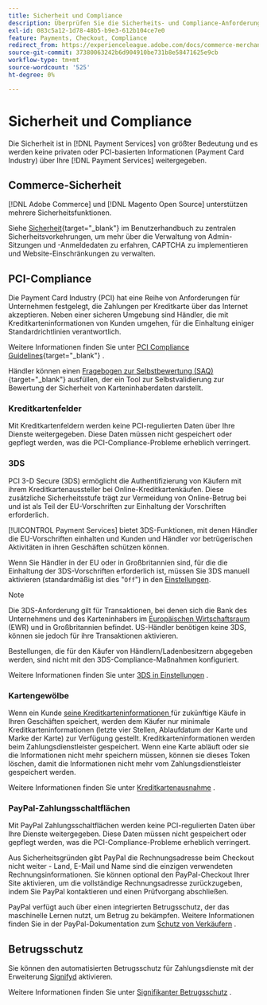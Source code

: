 ```yaml
---
title: Sicherheit und Compliance
description: Überprüfen Sie die Sicherheits- und Compliance-Anforderungen für Ihre Site.
exl-id: 083c5a12-1d78-48b5-b9e3-612b104ce7e0
feature: Payments, Checkout, Compliance
redirect_from: https://experienceleague.adobe.com/docs/commerce-merchant-services/payment-services/security.html
source-git-commit: 37380063242b6d904910be731b8e58471625e9cb
workflow-type: tm+mt
source-wordcount: '525'
ht-degree: 0%

---
```


# Sicherheit und Compliance

Die Sicherheit ist in [!DNL Payment Services] von größter Bedeutung und es werden keine privaten oder PCI-basierten Informationen (Payment Card Industry) über Ihre [!DNL Payment Services] weitergegeben.

## Commerce-Sicherheit

[!DNL Adobe Commerce] und [!DNL Magento Open Source] unterstützen mehrere Sicherheitsfunktionen.

Siehe [Sicherheit](https://experienceleague.adobe.com/en/docs/commerce-admin/systems/security/security){target="_blank"} im Benutzerhandbuch zu zentralen Sicherheitsvorkehrungen, um mehr über die Verwaltung von Admin-Sitzungen und -Anmeldedaten zu erfahren, CAPTCHA zu implementieren und Website-Einschränkungen zu verwalten.

## PCI-Compliance

Die Payment Card Industry (PCI) hat eine Reihe von Anforderungen für Unternehmen festgelegt, die Zahlungen per Kreditkarte über das Internet akzeptieren. Neben einer sicheren Umgebung sind Händler, die mit Kreditkarteninformationen von Kunden umgehen, für die Einhaltung einiger Standardrichtlinien verantwortlich.

Weitere Informationen finden Sie unter [PCI Compliance Guidelines](https://experienceleague.adobe.com/en/docs/commerce-admin/start/compliance/payments/compliance-pci){target="_blank"} .

Händler können einen [Fragebogen zur Selbstbewertung (SAQ)](https://www.pcisecuritystandards.org/pci_security/completing_self_assessment){target="_blank"} ausfüllen, der ein Tool zur Selbstvalidierung zur Bewertung der Sicherheit von Karteninhaberdaten darstellt.

### Kreditkartenfelder

Mit Kreditkartenfeldern werden keine PCI-regulierten Daten über Ihre Dienste weitergegeben. Diese Daten müssen nicht gespeichert oder gepflegt werden, was die PCI-Compliance-Probleme erheblich verringert.

### 3DS

PCI 3-D Secure (3DS) ermöglicht die Authentifizierung von Käufern mit ihrem Kreditkartenaussteller bei Online-Kreditkartenkäufen. Diese zusätzliche Sicherheitsstufe trägt zur Vermeidung von Online-Betrug bei und ist als Teil der EU-Vorschriften zur Einhaltung der Vorschriften erforderlich.

[!UICONTROL Payment Services] bietet 3DS-Funktionen, mit denen Händler die EU-Vorschriften einhalten und Kunden und Händler vor betrügerischen Aktivitäten in ihren Geschäften schützen können.

Wenn Sie Händler in der EU oder in Großbritannien sind, für die die Einhaltung der 3DS-Vorschriften erforderlich ist, müssen Sie 3DS manuell aktivieren (standardmäßig ist dies &quot;`Off`&quot;) in den [Einstellungen](settings.md#credit-card-fields).

>[!NOTE]
>
>Die 3DS-Anforderung gilt für Transaktionen, bei denen sich die Bank des Unternehmens und des Karteninhabers im [Europäischen Wirtschaftsraum](https://www.efta.int/eea) (EWR) und in Großbritannien befindet. US-Händler benötigen keine 3DS, können sie jedoch für ihre Transaktionen aktivieren.

Bestellungen, die für den Käufer von Händlern/Ladenbesitzern abgegeben werden, sind nicht mit den 3DS-Compliance-Maßnahmen konfiguriert.

Weitere Informationen finden Sie unter [3DS in Einstellungen](settings.md#3ds) .

### Kartengewölbe

Wenn ein Kunde [seine Kreditkarteninformationen ](vaulting.md) für zukünftige Käufe in Ihren Geschäften speichert, werden dem Käufer nur minimale Kreditkarteninformationen (letzte vier Stellen, Ablaufdatum der Karte und Marke der Karte) zur Verfügung gestellt. Kreditkarteninformationen werden beim Zahlungsdienstleister gespeichert. Wenn eine Karte abläuft oder sie die Informationen nicht mehr speichern müssen, können sie dieses Token löschen, damit die Informationen nicht mehr vom Zahlungsdienstleister gespeichert werden.

Weitere Informationen finden Sie unter [Kreditkartenausnahme](vaulting.md) .

### PayPal-Zahlungsschaltflächen

Mit PayPal Zahlungsschaltflächen werden keine PCI-regulierten Daten über Ihre Dienste weitergegeben. Diese Daten müssen nicht gespeichert oder gepflegt werden, was die PCI-Compliance-Probleme erheblich verringert.

Aus Sicherheitsgründen gibt PayPal die Rechnungsadresse beim Checkout nicht weiter - Land, E-Mail und Name sind die einzigen verwendeten Rechnungsinformationen. Sie können optional den PayPal-Checkout Ihrer Site aktivieren, um die vollständige Rechnungsadresse zurückzugeben, indem Sie PayPal kontaktieren und einen Prüfvorgang abschließen.

PayPal verfügt auch über einen integrierten Betrugsschutz, der das maschinelle Lernen nutzt, um Betrug zu bekämpfen. Weitere Informationen finden Sie in der PayPal-Dokumentation zum [Schutz von Verkäufern](https://www.paypal.com/us/webapps/mpp/security/seller-protection) .

## Betrugsschutz

Sie können den automatisierten Betrugsschutz für Zahlungsdienste mit der Erweiterung [Signifyd](https://commercemarketplace.adobe.com/signifyd-module-connect.html) aktivieren.

Weitere Informationen finden Sie unter [Signifikanter Betrugsschutz](fraud-protection.md) .


